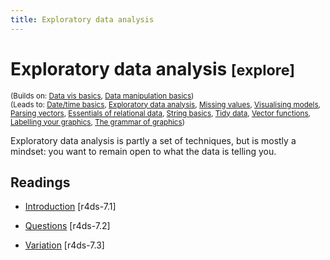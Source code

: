 ```yaml
---
title: Exploratory data analysis
---
```


<!-- Generated automatically from eda.yml. Do not edit by hand -->

# Exploratory data analysis <small class='explore'>[explore]</small>
<small>(Builds on: [Data vis basics](vis-basics.md), [Data manipulation basics](manip-basics.md))</small>  
<small>(Leads to: [Date/time basics](datetime-basics.md), [Exploratory data analysis](eda-2.md), [Missing values](missing-values.md), [Visualising models](model-vis.md), [Parsing vectors](parse-vector.md), [Essentials of relational data](relational-basics.md), [String basics](string-basics.md), [Tidy data](tidy-data.md), [Vector functions](vector-functions.md), [Labelling your graphics](vis-labelling.md), [The grammar of graphics](vis-theory.md))</small>

Exploratory data analysis is partly a set of techniques, but is mostly a
mindset: you want to remain open to what the data is telling you.

## Readings

  * [Introduction](http://r4ds.had.co.nz/exploratory-data-analysis.html#introduction-3) [r4ds-7.1]

  * [Questions](http://r4ds.had.co.nz/exploratory-data-analysis.html#questions) [r4ds-7.2]

  * [Variation](http://r4ds.had.co.nz/exploratory-data-analysis.html#variation) [r4ds-7.3]


